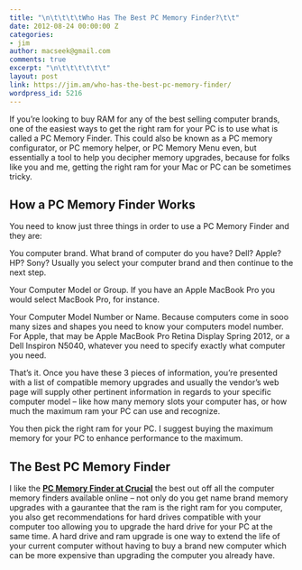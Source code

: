 ```yaml
---
title: "\n\t\t\t\tWho Has The Best PC Memory Finder?\t\t"
date: 2012-08-24 00:00:00 Z
categories:
- jim
author: macseek@gmail.com
comments: true
excerpt: "\n\t\t\t\t\t\t"
layout: post
link: https://jim.am/who-has-the-best-pc-memory-finder/
wordpress_id: 5216
---
```


If you’re looking to buy RAM for any of the best selling computer brands, one of the easiest ways to get the right ram for your PC is to use what is called a PC Memory Finder. This could also be known as a PC memory configurator, or PC memory helper, or PC Memory Menu even, but essentially a tool to help you decipher memory upgrades, because for folks like you and me, getting the right ram for your Mac or PC can be sometimes tricky.




## How a PC Memory Finder Works




You need to know just three things in order to use a PC Memory Finder and they are:




You computer brand. What brand of computer do you have? Dell? Apple? HP? Sony? Usually you select your computer brand and then continue to the next step.




Your Computer Model or Group. If you have an Apple MacBook Pro you would select MacBook Pro, for instance.




Your Computer Model Number or Name. Because computers come in sooo many sizes and shapes you need to know your computers model number. For Apple, that may be Apple MacBook Pro Retina Display Spring 2012, or a Dell Inspiron N5040, whatever you need to specify exactly what computer you need.




That’s it. Once you have these 3 pieces of information, you’re presented with a list of compatible memory upgrades and usually the vendor’s web page will supply other pertinent information in regards to your specific computer model – like how many memory slots your computer has, or how much the maximum ram your PC can use and recognize.




You then pick the right ram for your PC. I suggest buying the maximum memory for your PC to enhance performance to the maximum.




## **The Best PC Memory Finder**




I like the [**PC Memory Finder at Crucial**](http://www.anrdoezrs.net/click-1548159-10273954) the best out off all the computer memory finders available online – not only do you get name brand memory upgrades with a gaurantee that the ram is the right ram for you computer, you also get recommendations for hard drives compatible with your computer too allowing you to upgrade the hard drive for your PC at the same time. A hard drive and ram upgrade is one way to extend the life of your current computer without having to buy a brand new computer which can be more expensive than upgrading the computer you already have.




 




 


		
